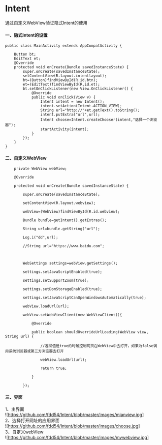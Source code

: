 # Intent
通过自定义WebView验证隐式Intent的使用
#### 一、隐式Intent的设置
```
public class MainActivity extends AppCompatActivity {

    Button bt;
    EditText et;
    @Override
    protected void onCreate(Bundle savedInstanceState) {
        super.onCreate(savedInstanceState);
        setContentView(R.layout.intentlayout);
        bt=(Button)findViewById(R.id.btn);
        et=(EditText)findViewById(R.id.et);
        bt.setOnClickListener(new View.OnClickListener() {
            @Override
            public void onClick(View v) {
                Intent intent = new Intent();
                intent.setAction(Intent.ACTION_VIEW);
                String url="http://"+et.getText().toString();
                intent.putExtra("url",url);
                Intent choose=Intent.createChooser(intent,"选择一个浏览器");
                startActivity(intent);
            }
        });
    }
}
```
#### 二、自定义WebView
```
    private WebView webView;

    @Override

    protected void onCreate(Bundle savedInstanceState) {

        super.onCreate(savedInstanceState);

        setContentView(R.layout.webview);

        webView=(WebView)findViewById(R.id.webview);

        Bundle bundle=getIntent().getExtras();

        String url=bundle.getString("url");

        Log.i("dd",url);

        //String url="https://www.baidu.com";



        WebSettings settings=webView.getSettings();

        settings.setJavaScriptEnabled(true);

        settings.setSupportZoom(true);

        settings.setDomStorageEnabled(true);

        settings.setJavaScriptCanOpenWindowsAutomatically(true);

        webView.loadUrl(url);

        webView.setWebViewClient(new WebViewClient(){

            @Override

            public boolean shouldOverrideUrlLoading(WebView view, String url) {

                //返回值是true的时候控制网页在WebView中去打开，如果为false调用系统浏览器或第三方浏览器去打开

                webView.loadUrl(url);

                return true;

            }

        });
```
#### 三、界面
1、主界面  
![https://github.com/fdd54/Intent/blob/master/images/mianview.jpg]  
2、选择打开网址的应用界面  
![https://github.com/fdd54/Intent/blob/master/images/choose.jpg]  
3、自定义webView  
![https://github.com/fdd54/Intent/blob/master/images/mywebview.jpg]   
